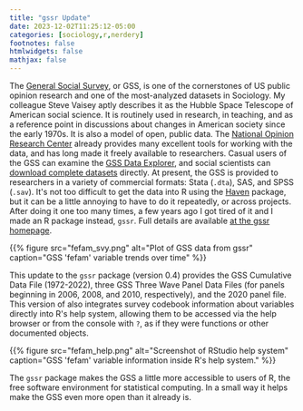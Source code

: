 ```yaml
---
title: "gssr Update"
date: 2023-12-02T11:25:12-05:00
categories: [sociology,r,nerdery]
footnotes: false
htmlwidgets: false
mathjax: false
---
```



The [General Social Survey](http://gss.norc.org), or GSS, is one of the cornerstones of US public opinion research and one of the most-analyzed datasets in Sociology. My colleague Steve Vaisey aptly describes it as the Hubble Space Telescope of American social science. It is routinely used in research, in teaching, and as a reference point in discussions about changes in American society since the early 1970s. It is also a model of open, public data. The [National Opinion Research Center](http://norc.org) already provides many excellent tools for working with the data, and has long made it freely available to researchers. Casual users of the GSS can examine the [GSS Data Explorer](https://gssdataexplorer.norc.org), and social scientists can [download complete datasets](http://gss.norc.org/Get-The-Data) directly. At present, the GSS is provided to researchers in a variety  of commercial formats: Stata (`.dta`), SAS, and SPSS (`.sav`). It's not too difficult to get the data into R using the [Haven](http://haven.tidyverse.org) package, but it can be a little annoying to have to do it repeatedly, or across projects. After doing it one too many times, a few years ago I got tired of it and I made an R package instead, `gssr`. Full details are available [at the gssr homepage](https://kjhealy.github.io/gssr).

{{% figure src="fefam_svy.png" alt="Plot of GSS data from gssr" caption="GSS 'fefam' variable trends over time" %}}

This update to the `gssr` package (version 0.4) provides the GSS Cumulative Data File (1972-2022), three GSS Three Wave Panel Data Files (for panels beginning in 2006, 2008, and 2010, respectively), and the 2020 panel file. This version of also integrates survey codebook information about variables directly into R's help system, allowing them to be accessed via the help browser or from the console with `?`, as if they were functions or other documented objects.

{{% figure src="fefam_help.png" alt="Screenshot of RStudio help system" caption="GSS 'fefam' variable information inside R's help system." %}}

The `gssr` package makes the GSS a little more accessible to users of R, the free software environment for statistical computing. In a small way it helps make the GSS even more open than it already is.





